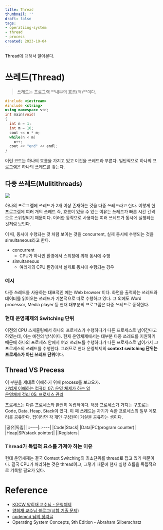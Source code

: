 ```yaml
---
title: Thread
thumbnail: ''
draft: false
tags:
- operatiing-system
- thread
- process
created: 2023-10-04
---
```


Thread에 대해서 알아본다.

# 쓰레드(Thread)

 > 
 > 쓰레드는 프로그램 \*\*내부의 흐름(맥)\*\*이다.

````c++
#include <iostream>
#include <string>
using namespace std;
int main(void)
{
  int n = 1;
  int m = 10;
  cout << n * m;
  while(n < m)
    n++;
  cout << "end" << endl;
}
````

이런 코드는 하나의 흐름을 가지고 있고 이것을 쓰레드라 부른다. 일반적으로 하나의 프로그램은 하나의 쓰레드를 갖는다.

## 다중 쓰레드(Mulitithreads)

![](Pasted%20image%2020231004163148.png)

하나의 프로그램에 쓰레드가 2개 이상 존재하는 것을 다중 쓰레드라고 한다. 이렇게 한 프로그램에 여러 개의 쓰레드 즉, 흐름이 있을 수 있는 이유는 쓰레드가 빠른 시간 간격으로 스위칭되기 때문이다. 이러한 동작으로 사용자는 여러 쓰레드가 동시에 실행되는 것처럼 보인다.

이 때, 동시에 수행되는 것 처럼 보이는 것을 concurrent, 실제 동시에 수행되는 것을 simultaneous라고 한다.

* concurrent
  * CPU가 하나인 환경에서 스위칭에 의해 동시에 수행
* simultaneous
  * 여러개의 CPU 환경에서 실제로 동시에 수행되는 경우

### 예시

다중 쓰레드를 사용하는 대표적인 예는 Web browser 이다. 화면을 출력하는 쓰레드와 데이터를 읽어오는 쓰레드가 기본적으로 따로 수행하고 있다. 그 외에도 Word processor, Media player 등 현재 대부분의 프로그램은 다중 쓰레드로 동작한다.

### 현대 운영체제의 Switching 단위

이전의 CPU 스케줄링에서 하나의 프로세스가 수행하다가 다른 프로세스로 넘어간다고 하였는데, 이는 예전의 방식이다. 현재 운영체제에서는 대부분 다중 쓰레드를 지원하기 때문에 하나의 프로세스 안에서 여러 쓰레드를 수행하다가 다른 프로세스로 넘어가서 그 프로세스의 쓰레드를 수행한다. 그러므로 현대 운영체제의 **context switching 단위는 프로세스가 아닌 쓰레드 단위**이다.

## Thread VS Precess

이 부분을 제대로 이해하기 위해 process를 보고오자.  
[가볍게 이해하는 컴퓨터 07: 운영 체제가 하는 일](http://127.0.0.1:4000/cs/structure/2020/03/27/컴퓨터구조-운영-체제가-하는-일.html)  
[운영체제 정리 05: 프로세스 관리](http://127.0.0.1:4000/cs/os/2020/04/01/운영체제-정리-05-운영체제-프로세스-관리.html)

프로세스는 다른 프로세스와 완전히 독립적이다. 해당 프로세스가 가지는 구조로는 Code, Data, Heap, Stack이 있다. 이 때 쓰레드는 자기가 속한 프로세스의 일부 메모리를 공유한다. 집이라면 각 개인 구성원이 거실을 공유하는 셈이다.

|공유|독립|
|::----|::----|
|Code|Stack|
|Data|PC(program counter)|
|Heap|SP(stack pointer)|
||Registers|

### Thread가 독립적 요소를 가져야 하는 이유

현대 운영체제는 결국 Context Switching의 최소단위를 thread로 잡고 있기 때문이다. 결국 CPU가 처리하는 것은 thread이고, 그렇기 때문에 현재 실행 흐름을 독립적으로 기록할 필요가 있다.

# Reference

* [KOCW 양희재 교수님 - 운영체제](http://www.kocw.net/home/search/kemView.do?kemId=978503)
* [양희재 교수님 블로그(시험 기출 문제)](https://m.blog.naver.com/PostList.nhn?blogId=hjyang0&categoryNo=13)
* [codemcd 님의 정리글](https://velog.io/@codemcd/)
* Operating System Concepts, 9th Edition - Abraham Silberschatz
